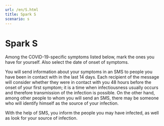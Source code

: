 ```yaml
---
url: /en/S.html
title: Spark S
scenario: s
---
```

# Spark S

Among the COVID-19-specific symptoms listed below, mark the ones you have for yourself. Also select the date of onset of symptoms.

You will send information about your symptoms in an SMS to people you have been in contact with in the last 14 days. Each recipient of the message will consider whether they were in contact with you 48 hours before the onset of your first symptom; it is a time when infectiousness usually occurs and therefore transmission of the infection is possible. On the other hand, among other people to whom you will send an SMS, there may be someone who will identify himself as the source of your infection.

With the help of SMS, you inform the people you may have infected, as well as look for your source of infection.